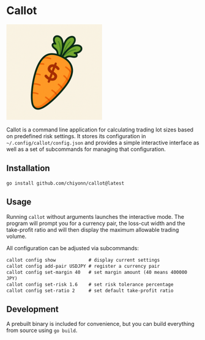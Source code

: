 # Callot

<img src="docs/callot.png" alt="callot overview" width="250" />

Callot is a command line application for calculating trading lot sizes based on
predefined risk settings. It stores its configuration in
`~/.config/callot/config.json` and provides a simple interactive interface as
well as a set of subcommands for managing that configuration.

## Installation

```
go install github.com/chiyonn/callot@latest
```

## Usage

Running `callot` without arguments launches the interactive mode. The program
will prompt you for a currency pair, the loss-cut width and the take-profit
ratio and will then display the maximum allowable trading volume.

All configuration can be adjusted via subcommands:

```
callot config show            # display current settings
callot config add-pair USDJPY # register a currency pair
callot config set-margin 40   # set margin amount (40 means 400000 JPY)
callot config set-risk 1.6    # set risk tolerance percentage
callot config set-ratio 2     # set default take-profit ratio
```

## Development

A prebuilt binary is included for convenience, but you can build everything from
source using `go build`.
